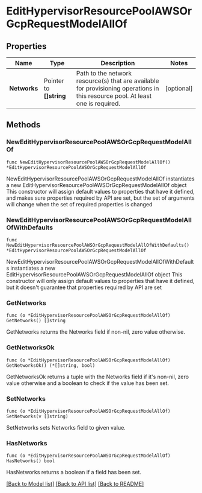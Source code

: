 # EditHypervisorResourcePoolAWSOrGcpRequestModelAllOf

## Properties

Name | Type | Description | Notes
------------ | ------------- | ------------- | -------------
**Networks** | Pointer to **[]string** | Path to the network resource(s) that are available for provisioning operations in this resource pool.  At least one is required. | [optional] 

## Methods

### NewEditHypervisorResourcePoolAWSOrGcpRequestModelAllOf

`func NewEditHypervisorResourcePoolAWSOrGcpRequestModelAllOf() *EditHypervisorResourcePoolAWSOrGcpRequestModelAllOf`

NewEditHypervisorResourcePoolAWSOrGcpRequestModelAllOf instantiates a new EditHypervisorResourcePoolAWSOrGcpRequestModelAllOf object
This constructor will assign default values to properties that have it defined,
and makes sure properties required by API are set, but the set of arguments
will change when the set of required properties is changed

### NewEditHypervisorResourcePoolAWSOrGcpRequestModelAllOfWithDefaults

`func NewEditHypervisorResourcePoolAWSOrGcpRequestModelAllOfWithDefaults() *EditHypervisorResourcePoolAWSOrGcpRequestModelAllOf`

NewEditHypervisorResourcePoolAWSOrGcpRequestModelAllOfWithDefaults instantiates a new EditHypervisorResourcePoolAWSOrGcpRequestModelAllOf object
This constructor will only assign default values to properties that have it defined,
but it doesn't guarantee that properties required by API are set

### GetNetworks

`func (o *EditHypervisorResourcePoolAWSOrGcpRequestModelAllOf) GetNetworks() []string`

GetNetworks returns the Networks field if non-nil, zero value otherwise.

### GetNetworksOk

`func (o *EditHypervisorResourcePoolAWSOrGcpRequestModelAllOf) GetNetworksOk() (*[]string, bool)`

GetNetworksOk returns a tuple with the Networks field if it's non-nil, zero value otherwise
and a boolean to check if the value has been set.

### SetNetworks

`func (o *EditHypervisorResourcePoolAWSOrGcpRequestModelAllOf) SetNetworks(v []string)`

SetNetworks sets Networks field to given value.

### HasNetworks

`func (o *EditHypervisorResourcePoolAWSOrGcpRequestModelAllOf) HasNetworks() bool`

HasNetworks returns a boolean if a field has been set.


[[Back to Model list]](../README.md#documentation-for-models) [[Back to API list]](../README.md#documentation-for-api-endpoints) [[Back to README]](../README.md)


